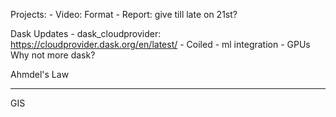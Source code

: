 Projects:
    - Video: Format
    - Report: give till late on 21st?

Dask Updates
    - dask_cloudprovider: https://cloudprovider.dask.org/en/latest/
    - Coiled
    - ml integration
    - GPUs
Why not more dask?

Ahmdel's Law


--- 

GIS